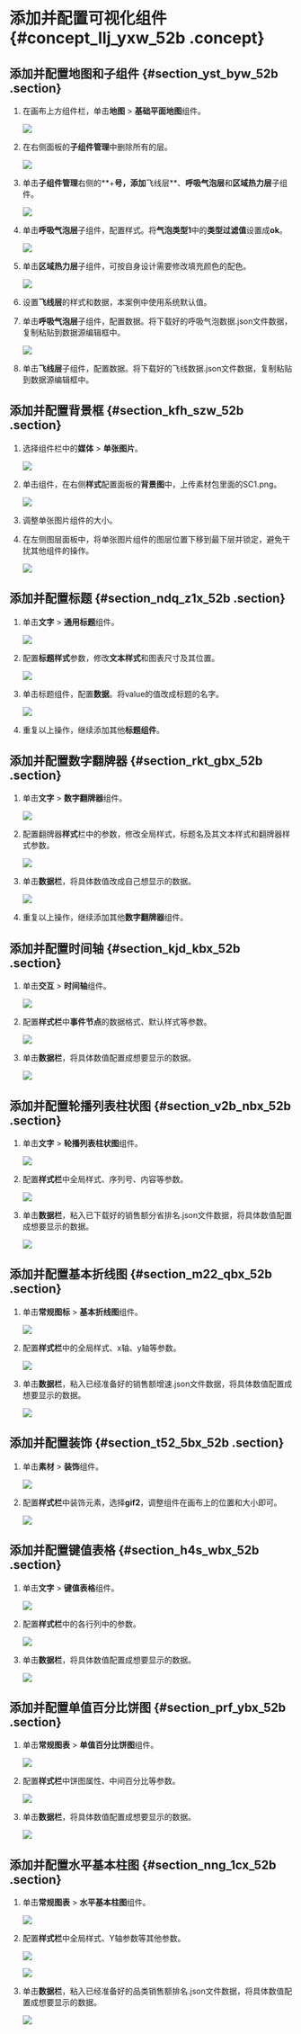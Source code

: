 # 添加并配置可视化组件 {#concept_llj_yxw_52b .concept}

## 添加并配置地图和子组件 {#section_yst_byw_52b .section}

1.  在画布上方组件栏，单击**地图** \> **基础平面地图**组件。

    ![](http://static-aliyun-doc.oss-cn-hangzhou.aliyuncs.com/assets/img/17635/15344994109317_zh-CN.png)

2.  在右侧面板的**子组件管理**中删除所有的层。

    ![](http://static-aliyun-doc.oss-cn-hangzhou.aliyuncs.com/assets/img/17635/15344994109318_zh-CN.png)

3.  单击**子组件管理**右侧的**+**号，添加**飞线层**、**呼吸气泡层**和**区域热力层**子组件。

    ![](http://static-aliyun-doc.oss-cn-hangzhou.aliyuncs.com/assets/img/17635/15344994109319_zh-CN.png)

4.  单击**呼吸气泡层**子组件，配置样式。将**气泡类型1**中的**类型过滤值**设置成**ok**。

    ![](http://static-aliyun-doc.oss-cn-hangzhou.aliyuncs.com/assets/img/17635/15344994119320_zh-CN.png)

5.  单击**区域热力层**子组件，可按自身设计需要修改填充颜色的配色。

    ![](http://static-aliyun-doc.oss-cn-hangzhou.aliyuncs.com/assets/img/17635/15344994119321_zh-CN.png)

6.  设置**飞线层**的样式和数据，本案例中使用系统默认值。
7.  单击**呼吸气泡层**子组件，配置数据。将下载好的呼吸气泡数据.json文件数据，复制粘贴到数据源编辑框中。

    ![](http://static-aliyun-doc.oss-cn-hangzhou.aliyuncs.com/assets/img/17635/15344994119322_zh-CN.png)

8.  单击**飞线层**子组件，配置数据。将下载好的飞线数据.json文件数据，复制粘贴到数据源编辑框中。

## 添加并配置背景框 {#section_kfh_szw_52b .section}

1.  选择组件栏中的**媒体** \> **单张图片**。

    ![](http://static-aliyun-doc.oss-cn-hangzhou.aliyuncs.com/assets/img/17635/15344994119323_zh-CN.png)

2.  单击组件，在右侧**样式**配置面板的**背景图**中，上传素材包里面的SC1.png。

    ![](http://static-aliyun-doc.oss-cn-hangzhou.aliyuncs.com/assets/img/17635/15344994119325_zh-CN.png)

3.  调整单张图片组件的大小。
4.  在左侧图层面板中，将单张图片组件的图层位置下移到最下层并锁定，避免干扰其他组件的操作。

    ![](http://static-aliyun-doc.oss-cn-hangzhou.aliyuncs.com/assets/img/17635/15344994119375_zh-CN.png)


## 添加并配置标题 {#section_ndq_z1x_52b .section}

1.  单击**文字** \> **通用标题**组件。

    ![](http://static-aliyun-doc.oss-cn-hangzhou.aliyuncs.com/assets/img/17635/15344994119324_zh-CN.png)

2.  配置**标题样式**参数，修改**文本样式**和图表尺寸及其位置。

    ![](http://static-aliyun-doc.oss-cn-hangzhou.aliyuncs.com/assets/img/17635/15344994119328_zh-CN.png)

3.  单击标题组件，配置**数据**。将value的值改成标题的名字。

    ![](http://static-aliyun-doc.oss-cn-hangzhou.aliyuncs.com/assets/img/17635/15344994119330_zh-CN.png)

4.  重复以上操作，继续添加其他**标题组件**。

## 添加并配置数字翻牌器 {#section_rkt_gbx_52b .section}

1.  单击**文字** \> **数字翻牌器**组件。

    ![](http://static-aliyun-doc.oss-cn-hangzhou.aliyuncs.com/assets/img/17635/15344994119376_zh-CN.png)

2.  配置翻牌器**样式**栏中的参数，修改全局样式，标题名及其文本样式和翻牌器样式参数。

    ![](http://static-aliyun-doc.oss-cn-hangzhou.aliyuncs.com/assets/img/17635/15344994119339_zh-CN.png)

3.  单击**数据栏**，将具体数值改成自己想显示的数据。

    ![](http://static-aliyun-doc.oss-cn-hangzhou.aliyuncs.com/assets/img/17635/15344994119340_zh-CN.png)

4.  重复以上操作，继续添加其他**数字翻牌器**组件。

## 添加并配置时间轴 {#section_kjd_kbx_52b .section}

1.  单击**交互** \> **时间轴**组件。

    ![](http://static-aliyun-doc.oss-cn-hangzhou.aliyuncs.com/assets/img/17635/15344994119341_zh-CN.png)

2.  配置**样式栏**中**事件节点**的数据格式、默认样式等参数。

    ![](http://static-aliyun-doc.oss-cn-hangzhou.aliyuncs.com/assets/img/17635/15344994119342_zh-CN.png)

3.  单击**数据栏**，将具体数值配置成想要显示的数据。

    ![](http://static-aliyun-doc.oss-cn-hangzhou.aliyuncs.com/assets/img/17635/15344994129343_zh-CN.png)


## 添加并配置轮播列表柱状图 {#section_v2b_nbx_52b .section}

1.  单击**文字** \> **轮播列表柱状图**组件。

    ![](http://static-aliyun-doc.oss-cn-hangzhou.aliyuncs.com/assets/img/17635/15344994129346_zh-CN.png)

2.  配置**样式栏**中全局样式、序列号、内容等参数。

    ![](http://static-aliyun-doc.oss-cn-hangzhou.aliyuncs.com/assets/img/17635/15344994129347_zh-CN.png)

3.  单击**数据栏**，粘入已下载好的销售额分省排名.json文件数据，将具体数值配置成想要显示的数据。

    ![](http://static-aliyun-doc.oss-cn-hangzhou.aliyuncs.com/assets/img/17635/15344994129349_zh-CN.png)


## 添加并配置基本折线图 {#section_m22_qbx_52b .section}

1.  单击**常规图标** \> **基本折线图**组件。

    ![](http://static-aliyun-doc.oss-cn-hangzhou.aliyuncs.com/assets/img/17635/15344994129351_zh-CN.png)

2.  配置**样式栏**中的全局样式、x轴、y轴等参数。

    ![](http://static-aliyun-doc.oss-cn-hangzhou.aliyuncs.com/assets/img/17635/15344994129352_zh-CN.png)

3.  单击**数据栏**，粘入已经准备好的销售额增速.json文件数据，将具体数值配置成想要显示的数据。

    ![](http://static-aliyun-doc.oss-cn-hangzhou.aliyuncs.com/assets/img/17635/15344994129353_zh-CN.png)


## 添加并配置装饰 {#section_t52_5bx_52b .section}

1.  单击**素材** \> **装饰**组件。

    ![](http://static-aliyun-doc.oss-cn-hangzhou.aliyuncs.com/assets/img/17635/15344994129354_zh-CN.png)

2.  配置**样式栏**中装饰元素，选择**gif2**，调整组件在画布上的位置和大小即可。

    ![](http://static-aliyun-doc.oss-cn-hangzhou.aliyuncs.com/assets/img/17635/15344994129355_zh-CN.png)


## 添加并配置键值表格 {#section_h4s_wbx_52b .section}

1.  单击**文字** \> **键值表格**组件。

    ![](http://static-aliyun-doc.oss-cn-hangzhou.aliyuncs.com/assets/img/17635/15344994129356_zh-CN.png)

2.  配置**样式栏**中的各行列中的参数。

    ![](http://static-aliyun-doc.oss-cn-hangzhou.aliyuncs.com/assets/img/17635/15344994129357_zh-CN.png)

3.  单击**数据栏**，将具体数值配置成想要显示的数据。

    ![](http://static-aliyun-doc.oss-cn-hangzhou.aliyuncs.com/assets/img/17635/15344994129358_zh-CN.png)


## 添加并配置单值百分比饼图 {#section_prf_ybx_52b .section}

1.  单击**常规图表** \> **单值百分比饼图**组件。

    ![](http://static-aliyun-doc.oss-cn-hangzhou.aliyuncs.com/assets/img/17635/15344994129359_zh-CN.png)

2.  配置**样式栏**中饼图属性、中间百分比等参数。

    ![](http://static-aliyun-doc.oss-cn-hangzhou.aliyuncs.com/assets/img/17635/15344994129360_zh-CN.png)

3.  单击**数据栏**，将具体数值配置成想要显示的数据。

    ![](http://static-aliyun-doc.oss-cn-hangzhou.aliyuncs.com/assets/img/17635/15344994129362_zh-CN.png)


## 添加并配置水平基本柱图 {#section_nng_1cx_52b .section}

1.  单击**常规图表** \> **水平基本柱图**组件。

    ![](http://static-aliyun-doc.oss-cn-hangzhou.aliyuncs.com/assets/img/17635/15344994129363_zh-CN.png)

2.  配置**样式栏**中全局样式、Y轴参数等其他参数。

    ![](http://static-aliyun-doc.oss-cn-hangzhou.aliyuncs.com/assets/img/17635/15344994129364_zh-CN.png)

    ![](http://static-aliyun-doc.oss-cn-hangzhou.aliyuncs.com/assets/img/17635/15344994129365_zh-CN.png)

3.  单击**数据栏**，粘入已经准备好的品类销售额排名.json文件数据，将具体数值配置成想要显示的数据。

    ![](http://static-aliyun-doc.oss-cn-hangzhou.aliyuncs.com/assets/img/17635/15344994129366_zh-CN.png)


